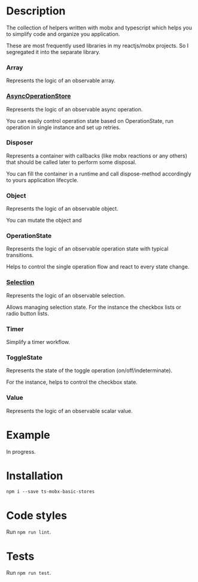 # Description

The collection of helpers written with mobx and typescript which helps you to simplify code and organize you application.

These are most frequently used libraries in my reactjs/mobx projects. So I segregated it into the separate library. 

### Array

Represents the logic of an observable array.

### [AsyncOperationStore](https://codesandbox.io/s/async-operation-store-fsbg1)

Represents the logic of an observable async operation.

You can easily control operation state based on OperationState, run operation in single instance and set up retries.

### Disposer

Represents a container with callbacks (like mobx reactions or any others) that should be called later to perform some disposal.

You can fill the container in a runtime and call dispose-method accordingly to yours application lifecycle.

### Object

Represents the logic of an observable object.

You can mutate the object and  

### OperationState

Represents the logic of an observable operation state with typical transitions. 

Helps to control the single operation flow and react to every state change.

### [Selection](https://codesandbox.io/s/selection-store-4b8ms)

Represents the logic of an observable selection.

Allows managing selection state. For the instance the checkbox lists or radio button lists.

### Timer

Simplify a timer workflow.

### ToggleState

Represents the state of the toggle operation (on/off/indeterminate). 

For the instance, helps to control the checkbox state.

### Value

Represents the logic of an observable scalar value.

# Example 

In progress. 

# Installation

`npm i --save ts-mobx-basic-stores`

# Code styles

Run `npm run lint`.

# Tests

Run `npm run test`.